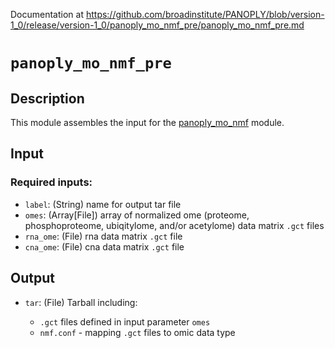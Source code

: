 Documentation at https://github.com/broadinstitute/PANOPLY/blob/version-1_0/release/version-1_0/panoply_mo_nmf_pre/panoply_mo_nmf_pre.md


# ```panoply_mo_nmf_pre```

## Description

This module assembles the input for the [panoply_mo_nmf](https://github.com/broadinstitute/PANOPLY/wiki/Analysis-Modules%3A-panoply_mo_nmf) module.

## Input

### Required inputs:

* ```label```: (String) name for output tar file
* ```omes```: (Array[File]) array of normalized ome (proteome, phosphoproteome, ubiqitylome, and/or acetylome) data matrix `.gct` files
* ```rna_ome```: (File) rna data matrix `.gct` file
* ```cna_ome```: (File) cna data matrix `.gct` file

## Output

* ```tar```: (File) Tarball including:

  - `.gct` files defined in input parameter `omes`
  - `nmf.conf` - mapping `.gct` files to omic data type